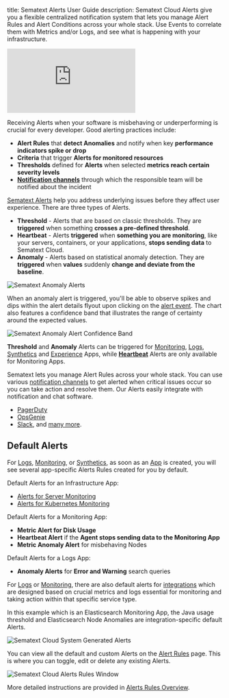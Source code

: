 title: Sematext Alerts User Guide
description: Sematext Cloud Alerts give you a flexible centralized notification system that lets you manage Alert Rules and Alert Conditions across your whole stack. Use Events to correlate them with Metrics and/or Logs, and see what is happening with your infrastructure.  

<div class="video_container">
<iframe src="https://www.youtube.com/embed/ik_L7Qk_Aug" 
frameborder="0" allow="autoplay; encrypted-media" 
allowfullscreen class="video"></iframe>
</div>


Receiving Alerts when your software is misbehaving or underperforming is crucial for every developer. Good alerting practices include:

- **Alert Rules** that **detect Anomalies** and notify when key **performance indicators spike or drop**
- **Criteria** that trigger **Alerts for monitored resources**
- **Thresholds** defined for **Alerts** when selected **metrics reach certain severity levels**
- [**Notification channels**](/docs/alerts/alert-notifications/) through which the responsible team will be notified about the incident

[Sematext Alerts](/docs/alerts) help you address underlying issues before they affect user experience. There are three types of Alerts. 

- **Threshold** - Alerts that are based on classic thresholds. They are **triggered** when something **crosses a pre-defined threshold**.
- **Heartbeat** - Alerts **triggered** when **something you are monitoring**, like your servers, containers, or your applications, **stops sending data** to Sematext Cloud.
- **Anomaly** - Alerts based on statistical anomaly detection. They are **triggered** when **values** suddenly **change and deviate from the baseline**. 

![Sematext Anomaly Alerts](/docs/images/guide/alerts-and-events/anomaly-alerts.png)

When an anomaly alert is triggered, you'll be able to observe spikes and dips within the alert details flyout upon clicking on the [alert event](/docs/alerts/alert-events/). The chart also features a confidence band that illustrates the range of certainty around the expected values.

![Sematext Anomaly Alert Confidence Band](/docs/images/guide/alerts-and-events/anomaly-alert-confidence-band.png)

**Threshold** and **Anomaly** Alerts can be triggered for [Monitoring](/docs/alerts/creating-metrics-alerts/), [Logs](/docs/alerts/creating-logs-alerts/), [Synthetics](/docs/alerts/creating-synthetics-alerts/) and [Experience](/docs/alerts/creating-experience-alerts/) Apps, while [**Heartbeat**](/docs/alerts/creating-heartbeat-alerts/) Alerts are only available for Monitoring Apps.

Sematext lets you manage Alert Rules across your whole stack. You can use various [notification channels](/docs/alerts/alert-notifications/) to get alerted when critical issues occur so you can take action and resolve them. Our Alerts easily integrate with notification and chat software. 

- [PagerDuty](/docs/integration/alerts-pagerduty-integration/)
- [OpsGenie](/docs/integration/alerts-opsgenie-integration/)
- [Slack](/docs/integration/alerts-slack-integration/), and [many more](/docs/alerts/alert-notifications/). 

## Default Alerts

For [Logs](/docs/logs), [Monitoring](/docs/monitoring), or [Synthetics](/docs/synthetics), as soon as an [App](/docs/guide/app-guide) is created, you will see several app-specific Alerts Rules created for you by default. 

Default Alerts for an Infrastructure App:

- [Alerts for Server Monitoring](/docs/monitoring/servers/#core-infrastructure-alerting)
- [Alerts for Kubernetes Monitoring](/docs/integration/kubernetes/#kubernetes-alerts)

Default Alerts for a Monitoring App:

- **Metric Alert for Disk Usage**
- **Heartbeat Alert** if the **Agent stops sending data to the Monitoring App**
- **Metric Anomaly Alert** for misbehaving Nodes

Default Alerts for a Logs App:

- **Anomaly Alerts** for **Error and Warning** search queries

For [Logs](/docs/logs) or [Monitoring](/docs/monitoring), there are also default alerts for [integrations](/docs/integration/) which are designed based on crucial metrics and logs essential for monitoring and taking action within that specific service type.

In this example which is an Elasticsearch Monitoring App, the Java usage threshold and Elasticsearch Node Anomalies are integration-specific default Alerts.

![Sematext Cloud System Generated Alerts](/docs/images/guide/alerts-and-events/system-generated-alerts.png)

You can view all the default and custom Alerts on the [Alert Rules](https://apps.sematext.com/ui/alerts/rules) page. This is where you can toggle, edit or delete any existing Alerts.

![Sematext Cloud Alerts Rules Window](https://sematext.com/docs/images/guide/alerts-and-events/alert-rules-window.png "Sematext Cloud Alerts Rules Window")

More detailed instructions are provided in [Alerts Rules Overview](/docs/alerts/alert-rules).
